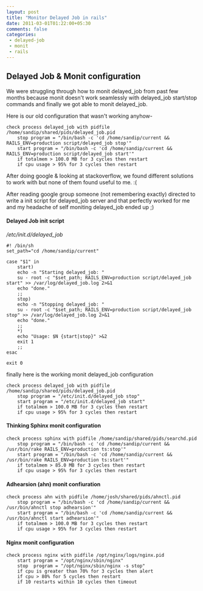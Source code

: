 ```yaml
---
layout: post
title: "Monitor Delayed Job in rails"
date: 2011-03-01T01:22:00+05:30
comments: false
categories:
 - delayed-job
 - monit
 - rails
---
```


## Delayed Job & Monit configuration 

We were struggling through how to monit delayed_job from past few months because monit doesn't work seamlessly with delayed_job start/stop commands and finally we got able to monit delayed_job. 

Here is our old configuration that wasn't working anyhow-

```
check process delayed_job with pidfile /home/sandip/shared/pids/delayed_job.pid
    stop program = "/bin/bash -c 'cd /home/sandip/current && RAILS_ENV=production script/delayed_job stop'"
    start program = "/bin/bash -c 'cd /home/sandip/current && RAILS_ENV=production script/delayed_job start'"
    if totalmem > 100.0 MB for 3 cycles then restart
    if cpu usage > 95% for 3 cycles then restart
```
After doing google & looking at stackoverflow, we found different solutions to work with but none of them found useful to me. :( 

After reading google group someone (not remembering exactly) directed to write a init script for delayed_job server and that perfectly worked for me and my headache of self moniting delayed_job ended up ;)

#### Delayed Job init script

*/etc/init.d/delayed_job*
```
#! /bin/sh
set_path="cd /home/sandip/current"

case "$1" in
    start)
    echo -n "Starting delayed_job: "
    su - root -c "$set_path; RAILS_ENV=production script/delayed_job start" >> /var/log/delayed_job.log 2>&1
    echo "done."
    ;;
    stop)
    echo -n "Stopping delayed_job: "
    su - root -c "$set_path; RAILS_ENV=production script/delayed_job stop" >> /var/log/delayed_job.log 2>&1
    echo "done."
    ;;
    *)
    echo "Usage: $N {start|stop}" >&2
    exit 1
    ;;
esac

exit 0
```

finally here is the working monit delayed_job configuration

```
check process delayed_job with pidfile /home/sandip/shared/pids/delayed_job.pid
    stop program = "/etc/init.d/delayed_job stop"
    start program = "/etc/init.d/delayed_job start"
    if totalmem > 100.0 MB for 3 cycles then restart
    if cpu usage > 95% for 3 cycles then restart
```

#### Thinking Sphinx monit configuration
```
check process sphinx with pidfile /home/sandip/shared/pids/searchd.pid
    stop program = "/bin/bash -c 'cd /home/sandip/current && /usr/bin/rake RAILS_ENV=production ts:stop'"
    start program = "/bin/bash -c 'cd /home/sandip/current && /usr/bin/rake RAILS_ENV=production ts:start'"
    if totalmem > 85.0 MB for 3 cycles then restart
    if cpu usage > 95% for 3 cycles then restart
```

#### Adhearsion (ahn) monit confiuration
```
check process ahn with pidfile /home/josh/shared/pids/ahnctl.pid
    stop program = "/bin/bash -c 'cd /home/sandip/current && /usr/bin/ahnctl stop adhearsion'"
    start program = "/bin/bash -c 'cd /home/sandip/current && /usr/bin/ahnctl start adhearsion'"
    if totalmem > 100.0 MB for 3 cycles then restart
    if cpu usage > 95% for 3 cycles then restart
```

#### Nginx monit configuration
```
check process nginx with pidfile /opt/nginx/logs/nginx.pid
    start program = "/opt/nginx/sbin/nginx"
    stop  program = "/opt/nginx/sbin/nginx -s stop"
    if cpu is greater than 70% for 3 cycles then alert
    if cpu > 80% for 5 cycles then restart
    if 10 restarts within 10 cycles then timeout
```
